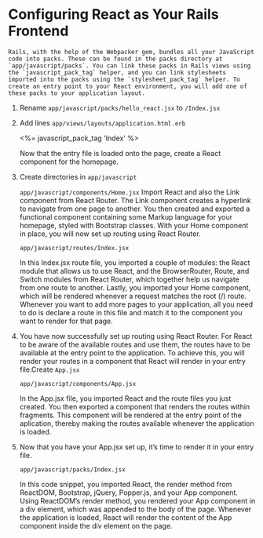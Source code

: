 # Configuring React as Your Rails Frontend

    Rails, with the help of the Webpacker gem, bundles all your JavaScript code into packs. These can be found in the packs directory at `app/javascript/packs`. You can link these packs in Rails views using the `javascript_pack_tag` helper, and you can link stylesheets imported into the packs using the `stylesheet_pack_tag` helper. To create an entry point to your React environment, you will add one of these packs to your application layout.

1. Rename `app/javascript/packs/hello_react.jsx` to `/Index.jsx`
2. Add lines `app/views/layouts/application.html.erb`

   <meta name="viewport" content="width=device-width, initial-scale=1, shrink-to-fit=no">
   <%= javascript_pack_tag 'Index' %>

   Now that the entry file is loaded onto the page, create a React component for the homepage.

3. Create directories in `app/javascript`

   `app/javascript/components/Home.jsx`
   Import React and also the Link component from React Router. The Link component creates a hyperlink to navigate from one page to another. You then created and exported a functional component containing some Markup language for your homepage, styled with Bootstrap classes.
   With your Home component in place, you will now set up routing using React Router.

   `app/javascript/routes/Index.jsx`

   In this Index.jsx route file, you imported a couple of modules: the React module that allows us to use React, and the BrowserRouter, Route, and Switch modules from React Router, which together help us navigate from one route to another. Lastly, you imported your Home component, which will be rendered whenever a request matches the root (/) route. Whenever you want to add more pages to your application, all you need to do is declare a route in this file and match it to the component you want to render for that page.

4. You have now successfully set up routing using React Router. For React to be aware of the available routes and use them, the routes have to be available at the entry point to the application. To achieve this, you will render your routes in a component that React will render in your entry file.Create `App.jsx`

   `app/javascript/components/App.jsx`

   In the App.jsx file, you imported React and the route files you just created. You then exported a component that renders the routes within fragments. This component will be rendered at the entry point of the aplication, thereby making the routes available whenever the application is loaded.

5. Now that you have your App.jsx set up, it’s time to render it in your entry file.

   `app/javascript/packs/Index.jsx`

   In this code snippet, you imported React, the render method from ReactDOM, Bootstrap, jQuery, Popper.js, and your App component. Using ReactDOM’s render method, you rendered your App component in a div element, which was appended to the body of the page. Whenever the application is loaded, React will render the content of the App component inside the div element on the page.
